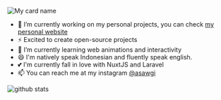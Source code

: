 
![My card name](https://cardivo.vercel.app/api?name=Ahmad%20Saugi&description=A%20Passionate%20Developer&image=https://avatars.githubusercontent.com/u/45036724?v=4&backgroundColor=%23293B5F&instagram=asawgi&linkedin=Ahmad%20Saugi&github=zuramai&twitter=asawgi&pattern=topography&colorPattern=%2347597E&fontColor=%23ddd&iconColor=%23fff&opacity=0.3)

- 🔭 I’m currently working on my personal projects, you can check <a href="http://ahmadsaugi.com">my personal website</a>
- ⚡ Excited to create open-source projects
- 🌱 I’m currently learning web animations and interactivity
- 😄 I'm natively speak Indonesian and fluently speak english.
- 💕 I'm currently fall in love with NuxtJS and Laravel
- 📫 You can reach me at my instagram [@asawgi](https://instagram.com/asawgi)

![github stats](https://github-readme-stats.vercel.app/api?username=zuramai&show_icons=true)
